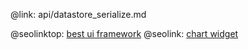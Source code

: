 @link: api/datastore_serialize.md

@seolinktop: [best ui framework](https://webix.com)
@seolink: [chart widget](https://webix.com/widget/charts/)